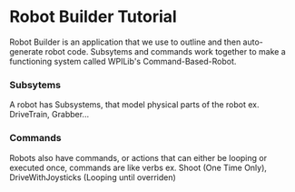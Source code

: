 
# Robot Builder Tutorial

Robot Builder is an application that we use to outline and then auto-generate robot code. 
Subsytems and commands work together to make a functioning system called WPILib's Command-Based-Robot.

### Subsytems

A robot has Subsystems, that model physical parts of the robot ex. DriveTrain, Grabber...

### Commands 
 
Robots also have commands, or actions that can either be looping or executed once, commands are like verbs ex. Shoot (One Time Only), DriveWithJoysticks (Looping until overriden)